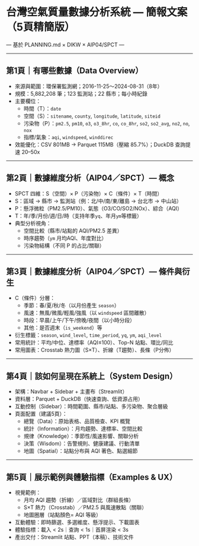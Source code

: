 # 台灣空氣質量數據分析系統 — 簡報文案（5頁精簡版）

— 基於 PLANNING.md × DIKW × AIP04/SPCT —

---

## 第1頁｜有哪些數據（Data Overview）
- 來源與範圍：環保署監測網；2016-11-25～2024-08-31（8年）
- 規模：5,882,208 筆；123 監測站；22 縣市；每小時紀錄
- 主要欄位：
  - 時間（T）：`date`
  - 空間（S）：`sitename`, `county`, `longitude`, `latitude`, `siteid`
  - 污染物（P）：`pm2.5`, `pm10`, `o3`, `o3_8hr`, `co`, `co_8hr`, `so2`, `so2_avg`, `no2`, `no`, `nox`
  - 指標/氣象：`aqi`, `windspeed`, `winddirec`
- 效能優化：CSV 801MB → Parquet 115MB（壓縮 85.7%）；DuckDB 查詢提速 20–50x

---

## 第2頁｜數據維度分析（AIP04／SPCT）— 概念
- SPCT 四維：S（空間）× P（污染物）× C（條件）× T（時間）
- S：區域 → 縣市 → 監測站（例：北/中/南/東/離島 → 台北市 → 中山站）
- P：懸浮微粒（PM2.5/PM10）、氣態（O3/CO/SO2/NOx）、綜合（AQI）
- T：年/季/月份/週/日/時（支持年季`yq`、年月`ym`等標籤）
- 典型分析視角：
  - 空間比較（縣市/站點的 AQI/PM2.5 差異）
  - 時序趨勢（`ym` 月均AQI、年度對比）
  - 污染物結構（不同 P 的占比/關聯）

---

## 第3頁｜數據維度分析（AIP04／SPCT）— 條件與衍生
- C（條件）分層：
  - 季節：春/夏/秋/冬（以月份產生 `season`）
  - 風速：無風/微風/輕風/強風（以 `windspeed` 區間離散）
  - 時段：早晨/上午/下午/傍晚/夜間（以小時分段）
  - 其他：是否週末（`is_weekend`）等
- 衍生標籤：`season`, `wind_level`, `time_period`, `yq`, `ym`, `aqi_level`
- 常用統計：平均/中位、達標率（AQI≤100）、Top-N 站點、環比/同比
- 常用圖表：Crosstab 熱力圖（S×T）、折線（T趨勢）、長條（P分佈）

---

## 第4頁｜該如何呈現在系統上（System Design）
- 架構：Navbar + Sidebar + 主畫布（Streamlit）
- 資料層：Parquet + DuckDB（快速查詢、低資源占用）
- 互動控制（Sidebar）：時間範圍、縣市/站點、多污染物、聚合層級
- 頁面配置（建議5頁）：
  - 總覽（Data）：原始表格、品質檢查、KPI 概覽
  - 統計（Information）：月均趨勢、達標率、空間比較
  - 規律（Knowledge）：季節性/風速影響、關聯分析
  - 決策（Wisdom）：告警規則、健康建議、行動清單
  - 地圖（Spatial）：站點分布與 AQI 著色、點選細節

---

## 第5頁｜展示範例與體驗指標（Examples & UX）
- 視覺範例：
  - 月均 AQI 趨勢（折線）／區域對比（群組長條）
  - S×T 熱力（Crosstab）／PM2.5 與風速散點（關聯）
  - 地圖圈層（站點顏色= AQI 等級）
- 互動體驗：即時篩選、多選維度、懸浮提示、下載圖表
- 體驗指標：載入 < 2s｜查詢 < 1s｜首屏渲染 < 3s
- 產出交付：Streamlit 站點、PPT（本稿）、技術文件
